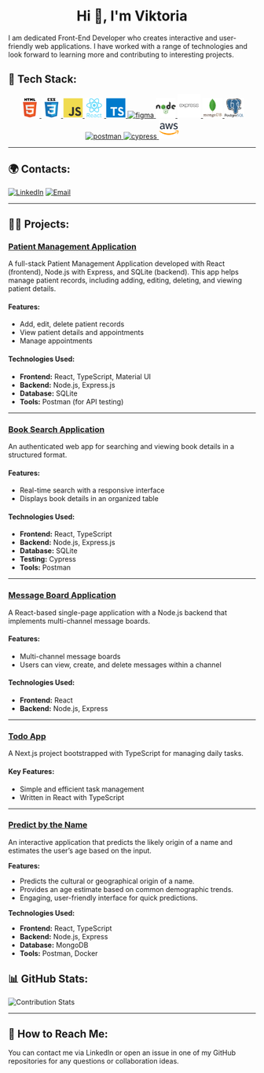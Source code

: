<h1 align="center">Hi 👋, I'm Viktoria</h1>

I am dedicated Front-End Developer who creates interactive and user-friendly web applications. I have worked with a range of technologies and look forward to learning more and contributing to interesting projects.

## 🚀 Tech Stack:
<p align="center"> <a href="https://www.w3.org/html/" target="_blank" rel="noreferrer"> <img src="https://raw.githubusercontent.com/devicons/devicon/master/icons/html5/html5-original-wordmark.svg" alt="html5" width="40" height="40"/> </a> <a href="https://www.w3schools.com/css/" target="_blank" rel="noreferrer"> <img src="https://raw.githubusercontent.com/devicons/devicon/master/icons/css3/css3-original-wordmark.svg" alt="css3" width="40" height="40"/> </a> <a href="https://developer.mozilla.org/en-US/docs/Web/JavaScript" target="_blank" rel="noreferrer"> <img src="https://raw.githubusercontent.com/devicons/devicon/master/icons/javascript/javascript-original.svg" alt="javascript" width="40" height="40"/> </a> <a href="https://reactjs.org/" target="_blank" rel="noreferrer"> <img src="https://raw.githubusercontent.com/devicons/devicon/master/icons/react/react-original-wordmark.svg" alt="react" width="40" height="40"/> </a> <a href="https://www.typescriptlang.org/" target="_blank" rel="noreferrer"> <img src="https://raw.githubusercontent.com/devicons/devicon/master/icons/typescript/typescript-original.svg" alt="typescript" width="40" height="40"/> </a> <a href="https://www.figma.com/" target="_blank" rel="noreferrer"> <img src="https://www.vectorlogo.zone/logos/figma/figma-icon.svg" alt="figma" width="40" height="40"/> </a> <a href="https://nodejs.org" target="_blank" rel="noreferrer"> <img src="https://raw.githubusercontent.com/devicons/devicon/master/icons/nodejs/nodejs-original-wordmark.svg" alt="nodejs" width="40" height="40"/> </a> <a href="https://expressjs.com/" target="_blank" rel="noreferrer"> <img src="https://raw.githubusercontent.com/devicons/devicon/master/icons/express/express-original-wordmark.svg" alt="express" width="40" height="40" style="background-color: white; padding: 4px;"/> </a> <a href="https://www.mongodb.com/" target="_blank" rel="noreferrer"> <img src="https://raw.githubusercontent.com/devicons/devicon/master/icons/mongodb/mongodb-original-wordmark.svg" alt="mongodb" width="40" height="40"/> </a> <a href="https://www.postgresql.org" target="_blank" rel="noreferrer"> <img src="https://raw.githubusercontent.com/devicons/devicon/master/icons/postgresql/postgresql-original-wordmark.svg" alt="postgresql" width="40" height="40"/> </a> <a href="https://postman.com" target="_blank" rel="noreferrer"> <img src="https://www.vectorlogo.zone/logos/getpostman/getpostman-icon.svg" alt="postman" width="40" height="40"/> </a> <a href="https://www.cypress.io/" target="_blank" rel="noreferrer"> <img src="https://raw.githubusercontent.com/cypress-io/cypress-icons/master/src/icons/icon_32x32.png" alt="cypress" width="40" height="40"/> </a> <a href="https://aws.amazon.com/" target="_blank" rel="noreferrer"><img src="https://raw.githubusercontent.com/devicons/devicon/master/icons/amazonwebservices/amazonwebservices-original-wordmark.svg" alt="AWS" width="40" height="40"/></a> </p>

---


## 🌍 Contacts:
[![LinkedIn](https://img.shields.io/badge/LinkedIn-blue.svg)](https://www.linkedin.com/in/viktoriia-shevchenko-/)
[![Email](https://img.shields.io/badge/Email-viktoriia_shevchenko%40ukr.net-orange.svg)](mailto:viktoriia_shevchenko@ukr.net)

---


## 🧑‍💻 Projects:

### [Patient Management Application](https://github.com/shevchenkoviktoria/patients-app)
A full-stack Patient Management Application developed with React (frontend), Node.js with Express, and SQLite (backend). This app helps manage patient records, including adding, editing, deleting, and viewing patient details.

#### Features:
- Add, edit, delete patient records
- View patient details and appointments
- Manage appointments

#### Technologies Used:
- **Frontend:** React, TypeScript, Material UI
- **Backend:** Node.js, Express.js
- **Database:** SQLite
- **Tools:** Postman (for API testing)

---

### [Book Search Application](https://github.com/shevchenkoviktoria/book-search-app)
An authenticated web app for searching and viewing book details in a structured format.

#### Features:
- Real-time search with a responsive interface
- Displays book details in an organized table

#### Technologies Used:
- **Frontend:** React, TypeScript
- **Backend:** Node.js, Express.js
- **Database:** SQLite
- **Testing:** Cypress
- **Tools:** Postman

---

### [Message Board Application](https://github.com/shevchenkoviktoria/Poor_Slack_app)
A React-based single-page application with a Node.js backend that implements multi-channel message boards.

#### Features:
- Multi-channel message boards
- Users can view, create, and delete messages within a channel

#### Technologies Used:
- **Frontend:** React
- **Backend:** Node.js, Express

---

### [Todo App](https://github.com/shevchenkoviktoria/todo-app)
A Next.js project bootstrapped with TypeScript for managing daily tasks.

#### Key Features:
- Simple and efficient task management
- Written in React with TypeScript

---

### [Predict by the Name](https://github.com/shevchenkoviktoria/NextJs)

An interactive application that predicts the likely origin of a name and estimates the user’s age based on the input.

**Features:**
- Predicts the cultural or geographical origin of a name.
- Provides an age estimate based on common demographic trends.
- Engaging, user-friendly interface for quick predictions.

**Technologies Used:**
- **Frontend:** React, TypeScript
- **Backend:** Node.js, Express
- **Database:** MongoDB
- **Tools:** Postman, Docker

## 📊 GitHub Stats:
![Contribution Stats](https://github-readme-stats.vercel.app/api?username=shevchenkoviktoria&show_icons=true&count_private=true&include_all_commits=true&hide_border=true&hide_title=true)

---

## 💬 How to Reach Me:
You can contact me via LinkedIn or open an issue in one of my GitHub repositories for any questions or collaboration ideas.

